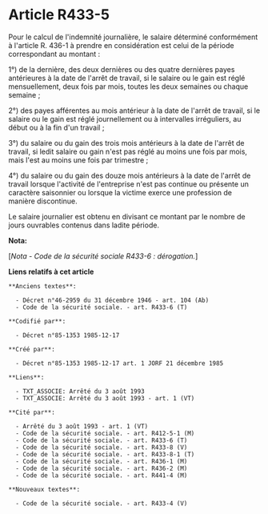 # Article R433-5

Pour le calcul de l'indemnité journalière, le salaire déterminé conformément à l'article R. 436-1 à prendre en considération
est celui de la période correspondant au montant : 

1°) de la dernière, des deux dernières ou des quatre dernières payes antérieures à la date de l'arrêt de travail, si le
salaire ou le gain est réglé mensuellement, deux fois par mois, toutes les deux semaines ou chaque semaine   ; 

2°) des payes afférentes au mois antérieur à la date de l'arrêt de travail, si le salaire ou le gain est réglé journellement
ou à intervalles irréguliers, au début ou à la fin d'un travail ; 

3°) du salaire ou du gain des trois mois antérieurs à la date de l'arrêt de travail, si ledit salaire ou gain n'est pas réglé
au moins une fois par mois, mais l'est au moins une fois par trimestre ; 

4°) du salaire ou du gain des douze mois antérieurs à la date de l'arrêt de travail lorsque l'activité de l'entreprise n'est
pas continue ou présente un caractère saisonnier ou lorsque la victime exerce une profession de manière discontinue. 

Le salaire journalier est obtenu en divisant ce montant par le nombre de jours ouvrables contenus dans ladite période.

**Nota:**

[*Nota - Code de la sécurité sociale R433-6 : dérogation.*]

**Liens relatifs à cet article**

	**Anciens textes**:

	  - Décret n°46-2959 du 31 décembre 1946 - art. 104 (Ab)
	  - Code de la sécurité sociale. - art. R433-6 (T)

	**Codifié par**:

	  - Décret n°85-1353 1985-12-17

	**Créé par**:

	  - Décret n°85-1353 1985-12-17 art. 1 JORF 21 décembre 1985

	**Liens**:

	  - TXT_ASSOCIE: Arrêté du 3 août 1993
	  - TXT_ASSOCIE: Arrêté du 3 août 1993 - art. 1 (VT)

	**Cité par**:

	  - Arrêté du 3 août 1993 - art. 1 (VT)
	  - Code de la sécurité sociale. - art. R412-5-1 (M)
	  - Code de la sécurité sociale. - art. R433-6 (T)
	  - Code de la sécurité sociale. - art. R433-8 (V)
	  - Code de la sécurité sociale. - art. R433-8-1 (T)
	  - Code de la sécurité sociale. - art. R436-1 (M)
	  - Code de la sécurité sociale. - art. R436-2 (M)
	  - Code de la sécurité sociale. - art. R441-4 (M)

	**Nouveaux textes**:

	  - Code de la sécurité sociale. - art. R433-4 (V)
